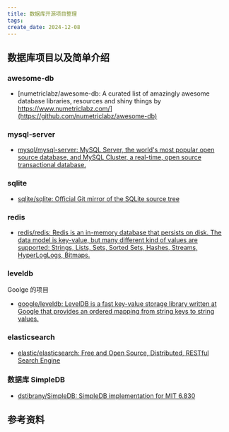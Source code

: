 ```yaml
---
title: 数据库开源项目整理
tags: 
create_date: 2024-12-08
---
```


## 数据库项目以及简单介绍

### awesome-db

- [numetriclabz/awesome-db: A curated list of amazingly awesome database libraries, resources and shiny things by https://www.numetriclabz.com/](https://github.com/numetriclabz/awesome-db)

### mysql-server

- [mysql/mysql-server: MySQL Server, the world's most popular open source database, and MySQL Cluster, a real-time, open source transactional database.](https://github.com/mysql/mysql-server)

### sqlite

- [sqlite/sqlite: Official Git mirror of the SQLite source tree](https://github.com/sqlite/sqlite)

### redis

- [redis/redis: Redis is an in-memory database that persists on disk. The data model is key-value, but many different kind of values are supported: Strings, Lists, Sets, Sorted Sets, Hashes, Streams, HyperLogLogs, Bitmaps.](https://github.com/redis/redis)

### leveldb

Goolge 的项目

- [google/leveldb: LevelDB is a fast key-value storage library written at Google that provides an ordered mapping from string keys to string values.](https://github.com/google/leveldb)

### elasticsearch

- [elastic/elasticsearch: Free and Open Source, Distributed, RESTful Search Engine](https://github.com/elastic/elasticsearch)

### 数据库 SimpleDB

- [dstibrany/SimpleDB: SimpleDB implementation for MIT 6.830](https://github.com/dstibrany/SimpleDB)

## 参考资料
